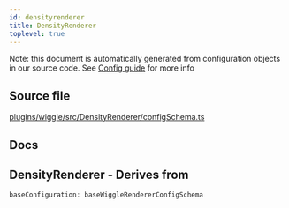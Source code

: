 ```yaml
---
id: densityrenderer
title: DensityRenderer
toplevel: true
---
```

Note: this document is automatically generated from configuration objects in
our source code. See [Config guide](/docs/config_guide) for more info

## Source file

[plugins/wiggle/src/DensityRenderer/configSchema.ts](https://github.com/GMOD/jbrowse-components/blob/main/plugins/wiggle/src/DensityRenderer/configSchema.ts)

## Docs










## DensityRenderer - Derives from




```js
baseConfiguration: baseWiggleRendererConfigSchema
```


